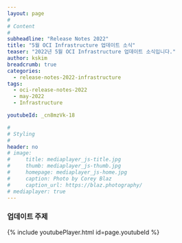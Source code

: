 ```yaml
---
layout: page
#
# Content
#
subheadline: "Release Notes 2022"
title: "5월 OCI Infrastructure 업데이트 소식"
teaser: "2022년 5월 OCI Infrastructure 업데이트 소식입니다."
author: kskim
breadcrumb: true
categories:
  - release-notes-2022-infrastructure
tags:
  - oci-release-notes-2022
  - may-2022
  - Infrastructure

youtubeId: _cn8mzVk-18

#
# Styling
#
header: no
# image:
#     title: mediaplayer_js-title.jpg
#     thumb: mediaplayer_js-thumb.jpg
#     homepage: mediaplayer_js-home.jpg
#     caption: Photo by Corey Blaz
#     caption_url: https://blaz.photography/
# mediaplayer: true
---
```


### 업데이트 주제


{% include youtubePlayer.html id=page.youtubeId %}
